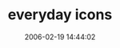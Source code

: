 ---
date: 2006-02-19 14:44:02
link:
  source: delicious
  source_url: https://del.icio.us/roytang
  text: everyday icons
  url: http://everydayicons.jp/
slug: everyday-icons
source: delicious
tags:
- wallpapers
- icons
title: everyday icons
---